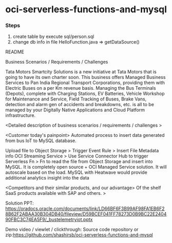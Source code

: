 # oci-serverless-functions-and-mysql

### Steps

1. create table by execute sql/person.sql
2. change db info in file HelloFunction.java => getDataSource()


README

<General description>
Business Scenarios / Requirements / Challenges

Tata Motors Smartcity Solutions is a new initiative at Tata Motors that is going to have its own charter soon. This business offers Managed Business Services to Pan India Regional Transport Corporations, providing them with Electric Buses on a per Km revenue basis. Managing the Bus Terminals (Depots), complete with Charging Stations, EV Batteries, Vehicle Workshop for Maintenance and Service, Field Tracking of Buses, Brake Vans, detection and alarm gen of accidents and breakdowns, etc. is all to be managed by your Digitally Native Applications and Cloud Platform infrastructure.

<Detailed description of business scenarios / requirements / challenges >


<Customer today's painpoint>
Automated process to insert data generated from bus IoT to MySQL database.


<Detail introduction of the Oracle solution we can provide>
Upload file to Object Storage > Trigger Event Rule > Insert File Metadata info OCI Streaming Service > Use Service Connector Hub to trigger Serverless Fn > Fn to read the file from Object Storage and insert into MySQL.

<Why customer should use Oracle solution to solve the painpoint>
It is completely open source + OCI Managed Service solution. It will autoscale based on the load. MySQL with Heatwave would provide additional analytics insight into the data 

<Competitors and their similar products, and our advantage>
Of the shelf SaaS products available with SAP and others.  >

<You can define any number of other sections for more information this asset can provide>  

Solution PPT: https://oradocs.oracle.com/documents/link/LD66BF6F3B99AF98FA1EB6F28B62F2ABAA30B304DB40/fileview/D59BCEF041FF78273D0B9BC22E240490FBC3C74EA5F9/_bustelemetryiot.pptx

Demo video / viewlet / clickthrough: <filename>
Source code repository or zip:https://github.com/shashirsb/oci-serverless-functions-and-mysql
